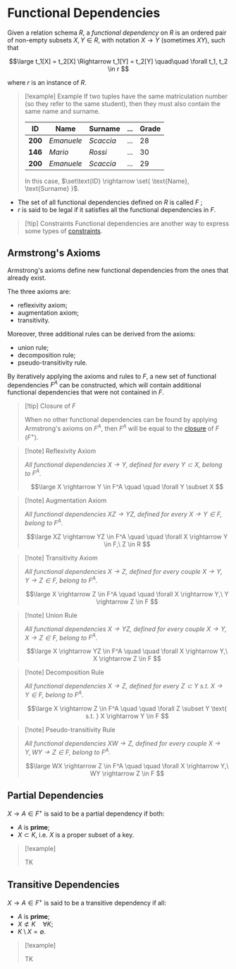 # Functional Dependencies

Given a relation schema $R$, a *functional dependency* on $R$ is an ordered pair of non-empty subsets $X,Y \in R$, with notation $X \rightarrow Y$ (sometimes $XY$), such that

$$\large
	t_1[X] = t_2[X] \Rightarrow t_1[Y] = t_2[Y]
	\quad\quad \forall t_1, t_2 \in r
$$

where $r$ is an instance of $R$.

> [!example] Example
> If two tuples have the same matriculation number (so they refer to the same student), then they must also contain the same name and surname.
> 
> | ID      | Name       | Surname   | ... | Grade |
> | ------- | ---------- | --------- | --- | ----- |
> | **200** | *Emanuele* | *Scaccia* | ... | 28    |
> | **146** | *Mario*    | *Rossi*   | ... | 30    |
> | **200** | *Emanuele* | *Scaccia* | ... | 29    |
> 
> In this case, $\set\text{ID} \rightarrow \set{ \text{Name}, \text{Surname} }$.

- The set of all functional dependencies defined on $R$ is called $F$ ;
- $r$ is said to be legal if it satisfies all the functional dependencies in $F$.

> [!tip] Constraints
> Functional dependencies are another way to express some types of [constraints](/Data%20Management%20and%20Analysis/Unit%201/Database/Constraints.md).

## Armstrong's Axioms

Armstrong's axioms define new functional dependencies from the ones that already exist.

The three axioms are:

- reflexivity axiom;
- augmentation axiom;
- transitivity.

Moreover, three additional rules can be derived from the axioms:

- union rule;
- decomposition rule;
- pseudo-transitivity rule.

By iteratively applying the axioms and rules to $F$, a new set of functional dependencies $F^A$ can be constructed, which will contain additional functional dependencies that were not contained in $F$.

> [!tip] Closure of $F$
> 
> When no other functional dependencies can be found by applying Armstrong's axioms on $F^A$, then $F^A$ will be equal to the [closure](/Data%20Management%20and%20Analysis/Unit%201/Relational/Closure%20of%20Functional%20Dependencies.md) of $F$ ($F^+$).


> [!note] Reflexivity Axiom
> 
> *All functional dependencies $X \rightarrow Y$, defined for every $Y \subset X$, belong to $F^A$.*
> 
> $$\large
> 	X \rightarrow Y \in F^A
> 	\quad \quad
> 	\forall Y \subset X
> $$

> [!note] Augmentation Axiom
> 
> *All functional dependencies $XZ \rightarrow YZ$, defined for every $X \rightarrow Y \in F$, belong to $F^A$.*
> 
> $$\large
> 	XZ \rightarrow YZ \in F^A
> 	\quad \quad
> 	\forall X \rightarrow Y \in F,\ Z \in R
> $$

> [!note] Transitivity Axiom
> 
> *All functional dependencies $X \rightarrow Z$, defined for every couple $X \rightarrow Y, Y \rightarrow Z \in F$, belong to $F^A$.*
> 
> $$\large
> 	X \rightarrow Z \in F^A
> 	\quad \quad
> 	\forall X \rightarrow Y,\ Y \rightarrow Z \in F
> $$

> [!note] Union Rule
> 
> *All functional dependencies $X \rightarrow YZ$, defined for every couple $X \rightarrow Y, X \rightarrow Z \in F$, belong to $F^A$.*
> 
> $$\large
> 	X \rightarrow YZ \in F^A
> 	\quad \quad
> 	\forall X \rightarrow Y,\ X \rightarrow Z \in F
> $$

> [!note] Decomposition Rule
> 
> *All functional dependencies $X \rightarrow Z$, defined for every $Z \subset Y \text{ s.t. } X \rightarrow Y \in F$, belong to $F^A$.*
> 
> $$\large
> 	X \rightarrow Z \in F^A
> 	\quad \quad
> 	\forall Z \subset Y \text{ s.t. } X \rightarrow Y \in F
> $$

> [!note] Pseudo-transitivity Rule
> 
> *All functional dependencies $XW \rightarrow Z$, defined for every couple $X \rightarrow Y, WY \rightarrow Z \in F$, belong to $F^A$.*
> 
> $$\large
> 	WX \rightarrow Z \in F^A
> 	\quad \quad
> 	\forall X \rightarrow Y,\ WY \rightarrow Z \in F
> $$

## Partial Dependencies

$X \rightarrow A \in F^+$ is said to be a partial dependency if both:

- $A$ is **prime**;
- $X \subset K$, i.e. $X$ is a proper subset of a key.

> [!example]
> 
> TK

## Transitive Dependencies

$X \rightarrow A \in F^+$ is said to be a transitive dependency if all:

- $A$ is **prime**;
- $X \not\subset K \quad \forall K$;
- $K \setminus X = \emptyset$.

> [!example]
> 
> TK